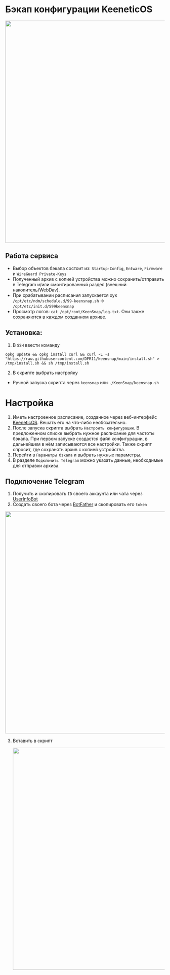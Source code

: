 # Бэкап конфигурации KeeneticOS
<img src="https://github.com/user-attachments/assets/789cf6e7-848f-44dc-804c-38f84e65c5d5" alt="" width="700">

## Работа сервиса
- Выбор объектов бэкапа состоит из: `Startup-Config`, `Entware`, `Firmware` и `WireGuard Private-Keys`
- Полученный архив с копией устройства можно сохранить/отправить в Telegram и/или смонтированный раздел (внешний накопитель/WebDav).
- При срабатывании расписания запускается хук `/opt/etc/ndm/schedule.d/99-keensnap.sh` -> `/opt/etc/init.d/S99keensnap`
- Просмотр логов: `cat /opt/root/KeenSnap/log.txt`. Они также сохраняются в каждом созданном архиве.

## Установка:

1. В `SSH` ввести команду
```shell
opkg update && opkg install curl && curl -L -s "https://raw.githubusercontent.com/DFR11/keensnap/main/install.sh" > /tmp/install.sh && sh /tmp/install.sh
```

2. В скрипте выбрать настройку

- Ручной запуска скрипта через `keensnap` или `./KeenSnap/keensnap.sh `

# Настройка
1. Иметь настроенное расписание, созданное через веб-интерфейс [KeeneticOS](https://docs.keenetic.com/eaeu/giga/kn-1010/ru/22348-disabling-all-leds-on-schedule.html). Вешать его на что-либо необязательно.
2. После запуска скрипта выбрать `Настроить конфигурацию`. В предложенном списке выбрать нужное расписание для частоты бэкапа. При первом запуске создастся файл конфигурации, в дальнейшем в нём записываются все настройки. Также скрипт спросит, где сохранять архив с копией устройства.
3. Перейти в `Параметры бэкапа` и выбрать нужные параметры.
4. В разделе `Подключить Telegram` можно указать данные, необходимые для отправки архива.

## Подключение Telegram

1. Получить и скопировать `ID` своего аккаунта или чата через [UserInfoBot](https://t.me/userinfobot)
2. Создать своего бота через [BotFather](https://t.me/BotFather) и скопировать  его `token`

<img src="https://github.com/user-attachments/assets/ca5c31af-b29c-4d5a-b2d9-75ff64ba2c34" alt="" width="700">

3. Вставить в скрипт

   <img src="https://github.com/user-attachments/assets/632f2c6c-0b53-4502-8c6e-0e4c44cfe65b" alt="" width="700">
